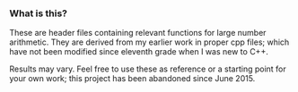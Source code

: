 ### What is this?
These are header files containing relevant functions for large number arithmetic. They are derived from my earlier work in proper cpp files; which have not been modified since eleventh grade when I was new to C++.

Results may vary. Feel free to use these as reference or a starting point for your own work; this project has been abandoned since June 2015.
